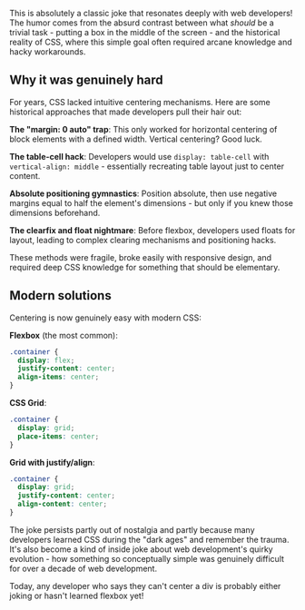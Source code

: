 This is absolutely a classic joke that resonates deeply with web developers! The humor comes from the absurd contrast between what *should* be a trivial task - putting a box in the middle of the screen - and the historical reality of CSS, where this simple goal often required arcane knowledge and hacky workarounds.

## Why it was genuinely hard

For years, CSS lacked intuitive centering mechanisms. Here are some historical approaches that made developers pull their hair out:

**The "margin: 0 auto" trap**: This only worked for horizontal centering of block elements with a defined width. Vertical centering? Good luck.

**The table-cell hack**: Developers would use `display: table-cell` with `vertical-align: middle` - essentially recreating table layout just to center content.

**Absolute positioning gymnastics**: Position absolute, then use negative margins equal to half the element's dimensions - but only if you knew those dimensions beforehand.

**The clearfix and float nightmare**: Before flexbox, developers used floats for layout, leading to complex clearing mechanisms and positioning hacks.

These methods were fragile, broke easily with responsive design, and required deep CSS knowledge for something that should be elementary.

## Modern solutions

Centering is now genuinely easy with modern CSS:

**Flexbox** (the most common):
```css
.container {
  display: flex;
  justify-content: center;
  align-items: center;
}
```

**CSS Grid**:
```css
.container {
  display: grid;
  place-items: center;
}
```

**Grid with justify/align**:
```css
.container {
  display: grid;
  justify-content: center;
  align-content: center;
}
```

The joke persists partly out of nostalgia and partly because many developers learned CSS during the "dark ages" and remember the trauma. It's also become a kind of inside joke about web development's quirky evolution - how something so conceptually simple was genuinely difficult for over a decade of web development.

Today, any developer who says they can't center a div is probably either joking or hasn't learned flexbox yet!